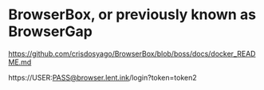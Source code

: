 # BrowserBox, or previously known as BrowserGap

https://github.com/crisdosyago/BrowserBox/blob/boss/docs/docker_README.md

https://USER:PASS@browser.lent.ink/login?token=token2

